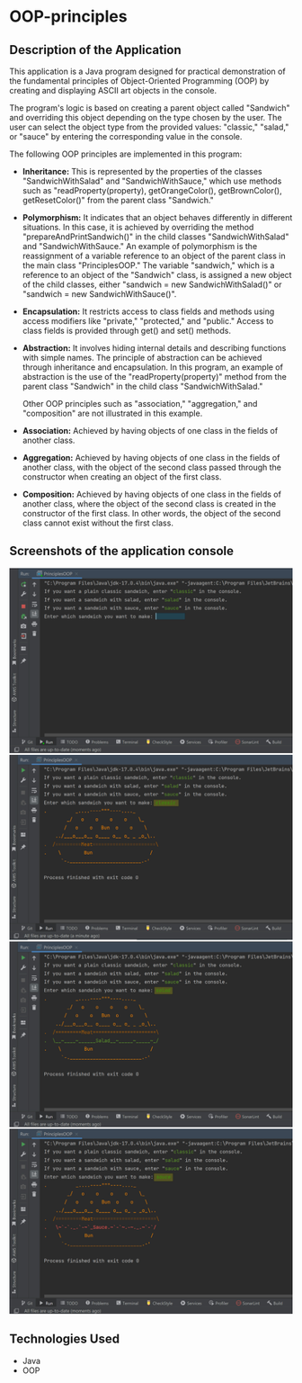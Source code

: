 
<h1>OOP-principles</h1>

 <h2>Description of the Application</h2>
  <p>This application is a Java program designed for practical demonstration of the fundamental principles of 
Object-Oriented Programming (OOP) by creating and displaying ASCII art objects in the console.</p>

  <p>The program's logic is based on creating a parent object called "Sandwich" and overriding this object 
depending on the type chosen by the user. The user can select the object type from the provided values: 
"classic," "salad," or "sauce" by entering the corresponding value in the console.</p>

  <p>The following OOP principles are implemented in this program:</p>

  <ul>
   <li>
<p><b>Inheritance:</b> This is represented by the properties of the classes "SandwichWithSalad" 
and "SandwichWithSauce," which use methods such as "readProperty(property), getOrangeColor(), getBrownColor(), 
getResetColor()" from the parent class "Sandwich."
</p>
</li>

<li>
<p><b>Polymorphism:</b> It indicates that an object behaves differently in different situations. In this case, 
it is achieved by overriding the method "prepareAndPrintSandwich()" in the child classes "SandwichWithSalad" 
and "SandwichWithSauce." An example of polymorphism is the reassignment of a variable reference to an object 
of the parent class in the main class "PrinciplesOOP." The variable "sandwich," which is a reference to an object 
of the "Sandwich" class, is assigned a new object of the child classes, either "sandwich = new SandwichWithSalad()" 
or "sandwich = new SandwichWithSauce()".</p>
</li>

<li>
<p><b>Encapsulation:</b> It restricts access to class fields and methods using access modifiers like "private," 
"protected," and "public." Access to class fields is provided through get() and set() methods.</p>
</li>

<li>
<p><b>Abstraction:</b> It involves hiding internal details and describing functions with simple names. 
The principle of abstraction can be achieved through inheritance and encapsulation. In this program, an example 
of abstraction is the use of the "readProperty(property)" method from the parent class "Sandwich" in the child 
class "SandwichWithSalad."</p>
<p>Other OOP principles such as "association," "aggregation," and "composition" are not illustrated in this example.</p>
</li>

<li>
<p><b>Association:</b> Achieved by having objects of one class in the fields of another class.</p>
</li>

<li>
<p><b>Aggregation:</b> Achieved by having objects of one class in the fields of another class, with the object 
of the second class passed through the constructor when creating an object of the first class.</p>
</li>

<li>
<p><b>Composition:</b> Achieved by having objects of one class in the fields of another class, where the object 
of the second class is created in the constructor of the first class. In other words, the object of the second 
class cannot exist without the first class.</p>
</li>

</ul>

<h2>Screenshots of the application console</h2>

![Request from the program](./assets/request.jpg) 
![A classic sandwich with meat](./assets/classic.jpg) 
![Sandwich with salad](./assets/salad.jpg) 
![Sandwich with sauce](./assets/sause.jpg)

 <h2>Technologies Used</h2>

<ul>
<li>Java</li>
<li>OOP</li>
</ul>


